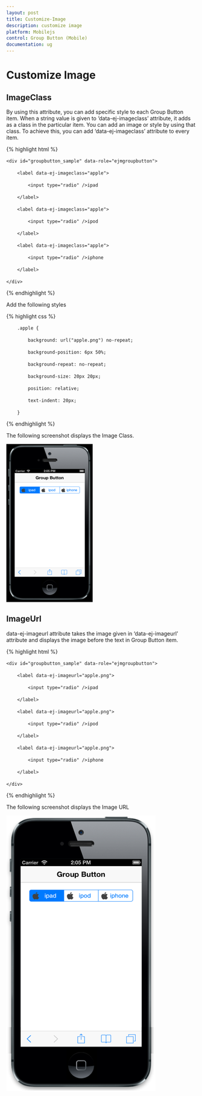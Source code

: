 ```yaml
---
layout: post
title: Customize-Image
description: customize image
platform: Mobilejs
control: Group Button (Mobile)
documentation: ug
---
```


# Customize Image

## ImageClass

By using this attribute, you can add specific style to each Group Button item. When a string value is given to ‘data-ej-imageclass’ attribute, it adds as a class in the particular item. You can add an image or style by using that class. To achieve this, you can add ‘data-ej-imageclass’ attribute to every item.

{% highlight html %}

<!-- Group Button rendering via radiobutton -->

    <div id="groupbutton_sample" data-role="ejmgroupbutton">

        <label data-ej-imageclass="apple">

            <input type="radio" />ipad

        </label>

        <label data-ej-imageclass="apple">

            <input type="radio" />ipod

        </label>

        <label data-ej-imageclass="apple">

            <input type="radio" />iphone

        </label>

    </div>





{% endhighlight %}



Add the following styles

{% highlight css %}



        .apple {

            background: url("apple.png") no-repeat;

            background-position: 6px 50%;

            background-repeat: no-repeat;

            background-size: 20px 20px;

            position: relative;

            text-indent: 20px;

        }





{% endhighlight %}



The following screenshot displays the Image Class.

![](Customize-Image_images/Customize-Image_img1.png)



## ImageUrl

data-ej-imageurl attribute takes the image given in ‘data-ej-imageurl’ attribute and displays the image before the text in Group Button item.

{% highlight html %}

<!-- Group Button rendering via radiobutton -->

    <div id="groupbutton_sample" data-role="ejmgroupbutton">

        <label data-ej-imageurl="apple.png">

            <input type="radio" />ipad

        </label>

        <label data-ej-imageurl="apple.png">

            <input type="radio" />ipod

        </label>

        <label data-ej-imageurl="apple.png">

            <input type="radio" />iphone

        </label>

    </div>



{% endhighlight %}

The following screenshot displays the Image URL

![C:/Users/vincentxavier/Desktop/Work/Documentation/Complete Doc/Groupbtton/images/ios7_4.png](Customize-Image_images/Customize-Image_img2.png)



